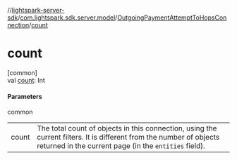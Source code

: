 //[lightspark-server-sdk](../../../index.md)/[com.lightspark.sdk.server.model](../index.md)/[OutgoingPaymentAttemptToHopsConnection](index.md)/[count](count.md)

# count

[common]\
val [count](count.md): Int

#### Parameters

common

| | |
|---|---|
| count | The total count of objects in this connection, using the current filters. It is different from the number of objects returned in the current page (in the `entities` field). |
